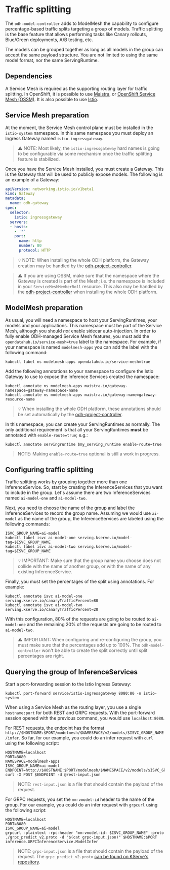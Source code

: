# Traffic splitting

The `odh-model-controller` adds to ModelMesh the capability to configure
percentage-based traffic splits targeting a group of models. Traffic 
splitting is the base feature that allows performing tasks like Canary 
rollouts, Blue/Green deployments, A/B testing, etc.

The models can be grouped together as long as all models in the group can 
accept the same payload structure. You are not limited to using the same 
model format, nor the same ServingRuntime.

## Dependencies

A Service Mesh is required as the supporting routing layer for traffic 
splitting. In OpenShift, it is possible to use [Maistra](https://maistra.io/),
or [OpenShift Service Mesh (OSSM)](https://docs.openshift.com/container-platform/4.12/service_mesh/v2x/ossm-about.html).
It is also possible to use [Istio](https://istio.io).

## Service Mesh preparation

At the moment, the Service Mesh control plane must be installed in the 
`istio-system` namespace. In this same namespace you must deploy an Ingress 
Gateway named `istio-ingressgateway`.

> :warning: NOTE: Most likely, the `istio-ingressgateway` hard names is going 
> to be configurable via some mechanism once the traffic splitting feature is
> stabilized.

Once you have the Service Mesh installed, you must create a Gateway. This is 
the Gateway that will be used to publicly expose models. The following is an 
example of a Gateway:

```yaml
apiVersion: networking.istio.io/v1beta1
kind: Gateway
metadata:
  name: odh-gateway
spec:
  selector:
    istio: ingressgateway
  servers:
  - hosts:
    - '*'
    port:
      name: http
      number: 80
      protocol: HTTP
```

> :bulb: NOTE: When installing the whole ODH platform, the Gateway creation 
> may be handled by the
> [odh-project-controller](https://github.com/maistra/odh-project-controller).

> :warning: If you are using OSSM, make sure that the namespace where the 
> Gateway is created is part of the Mesh; i.e. the namespace is included in 
> your `ServiceMeshMemberRoll` resource. This also may be handled by the 
> [odh-project-controller](https://github.com/maistra/odh-project-controller)
> when installing the whole ODH platform.

## ModelMesh preparation

As usual, you will need a namespace to host your ServingRuntimes, your
models and your applications. This namespace must be part of the Service
Mesh, although you should _not_ enable sidecar auto-injection.
In order to fully enable ODH-managed Service Mesh features,
you must add the `opendatahub.io/service-mesh=true` label to the namespace.
For example, if your namespace is named `modelmesh-apps` you can add the
label with the following command:

```shell
kubectl label ns modelmesh-apps opendatahub.io/service-mesh=true
```

Add the following annotations to your namespace to configure the Istio 
Gateway to use to expose the Inference Services created the namespace:

```shell
kubectl annotate ns modelmesh-apps maistra.io/gateway-namespace=gateway-namespace-name
kubectl annotate ns modelmesh-apps maistra.io/gateway-name=gateway-resource-name
```

> :bulb: When installing the whole ODH platform, these annotations should be 
> set automatically by the [odh-project-controller](https://github.com/maistra/odh-project-controller).

In this namespace, you can create your ServingRuntimes as normally. The only 
additional requirement is that all your ServingRuntimes **must** be 
annotated with `enable-route=true`; e.g.:

```shell
kubectl annotate servingruntime $my_serving_runtime enable-route=true
```

> NOTE: Making `enable-route=true` optional is still a work in progress.

## Configuring traffic splitting

Traffic splitting works by grouping together more than one InferenceService. 
So, start by creating the InferenceServices that you want to include in the 
group. Let's assume there are two InferenceServices named `ai-model-one` and 
`ai-model-two`.

Next, you need to choose the name of the group and label the 
InferenceServices to record the group name. Assuming we would use `ai-model` 
as the name of the group, the InferenceServices are labeled using the 
following commands:

```shell
ISVC_GROUP_NAME=ai-model
kubectl label isvc ai-model-one serving.kserve.io/model-tag=$ISVC_GROUP_NAME
kubectl label isvc ai-model-two serving.kserve.io/model-tag=$ISVC_GROUP_NAME
```

> :bulb: IMPORTANT: Make sure that the group name you choose does not 
> collide with the name of another group, or with the name of any existing 
> InferenceService.

Finally, you must set the percentages of the split using annotations. For 
example:

```shell
kubectl annotate isvc ai-model-one serving.kserve.io/canaryTrafficPercent=80
kubectl annotate isvc ai-model-two serving.kserve.io/canaryTrafficPercent=20
```

With this configuration, 80% of the requests are going to be routed to 
`ai-model-one` and the remaining 20% of the requests are going to be routed 
to `ai-model-two`.

> :warning: IMPORTANT: When configuring and re-configuring the group, you 
> must make sure that the percentages add up to 100%. The 
> `odh-model-controller` won't be able to create the split correctly until 
> split percentages are right.

## Querying the group of InferenceServices

Start a port-forwarding session to the Istio Ingress Gateway:

```shell
kubectl port-forward service/istio-ingressgateway 8080:80 -n istio-system
```

When using a Service Mesh as the routing layer, you use a single
`hostname:port` for both REST and GRPC requests. With the port-forward 
session opened with the previous command, you would use `localhost:8080`.

For REST requests, the endpoint has the format 
`http://$HOSTNAME:$PORT/modelmesh/$NAMESPACE/v2/models/$ISVC_GROUP_NAME/infer`.
So far, for our example, you could do an infer request with `curl` using the 
following script:

```shell
HOSTNAME=localhost
PORT=8080
NAMESPACE=modelmesh-apps
ISVC_GROUP_NAME=ai-model
ENDPOINT=http://$HOSTNAME:$PORT/modelmesh/$NAMESPACE/v2/models/$ISVC_GROUP_NAME/infer
curl -X POST $ENDPOINT -d @rest-input.json
```

> NOTE: `rest-input.json` is a file that should contain the payload of the 
> request.

For GRPC requests, you set the `mm-vmodel-id` header to the name of the 
group. For our example, you could do an infer request with `grpcurl` using the
following script:

```shell
HOSTNAME=localhost
PORT=8080
ISVC_GROUP_NAME=ai-model
grpcurl -plaintext -rpc-header "mm-vmodel-id: $ISVC_GROUP_NAME" -proto ./grpc_predict_v2.proto -d "$(cat grpc-input.json)" $HOSTNAME:$PORT inference.GRPCInferenceService.ModelInfer
```

> NOTE: `grpc-input.json` is a file that should contain the payload of the 
> request. The `grpc_predict_v2.proto` [can be found on KServe's repository](https://github.com/kserve/kserve/blob/master/docs/predict-api/v2/grpc_predict_v2.proto).

